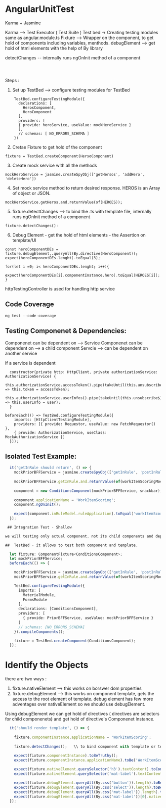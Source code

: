 # AngularUnitTest
Karma + Jasmine

Karma --> Test Executor ( Test Suite )
Test bed -> Creating testing modules same as angular.module.ts
Fixture --> Wrapper on the component, to get hold of components including variables, menthods.
debugElement --> get hold of html elements with the help of By library

detectChanges -- internally runs ngOnInit method of a component


```



```
Steps :



1) Set up TestBed --> configure testing modules for TestBed
```
    TestBed.configureTestingModule({
      declarations: [
        HerosComponent,
        HeroComponent
      ],
      providers: [
      { provide: heroService, useValue: mockHeroService }
      ],
      // schemas: [ NO_ERRORS_SCHEMA ]
    })
```
2) Cretae Fixture to get hold of the component
```
fixture = TestBed.createComponent(HersoComponent)
```
3) Create mock service with all the methods
```
mockHeroService = jasmine.createSpyObj(['getHersos', 'addHero', 'deleteHero'])

```
4) Set mock service method to return desired response. HEROS is an Array of object or JSON.
```
mockHeroService.getHeros.and.returnValue(of(HEROES));
```
5) fixture.detectChanges --> to bind the .ts with template file, internally runs ngOnInit method of a component
```
fixture.detectChanges():
```
6) Debug Element - get the hold of html elements -  the Assertion on template/UI
```
const heroComponentDEs = fixture.debugElement,.queryAll(By.directive(HeroComponent));
expect(heroComponentDEs.lenght).toEqual(3);

for(let i =0; i< heroComponentDEs.lenght; i++){
    expect(heroComponentDEs[i].componentInstance.hero).toEqual(HEROES[i]);
}

```


httpTestingController is used for handling http service

## Code Coverage
```
ng test --code-coverage
```


## Testing Componenet & Dependencies:
Componenet can be dependent on --> Service
Componenet can be dependent on --> a child component
Servcie --> can be dependent on another service

If a service is dependent

```
  constructor(private http: HttpClient, private authorizationService: AuthorizationService) {
    this.authorizationService.accessToken().pipe(takeUntil(this.unsubscribe$)).subscribe((accessToken) => this.token = accessToken);
    this.authorizationService.userInfos().pipe(takeUntil(this.unsubscribe$)).subscribe(user => this.userInfo = user);
  }
```

```
beforeEach(() => TestBed.configureTestingModule({
    imports: [HttpClientTestingModule],
    providers: [{ provide: Requestor, useValue: new FetchRequestor() },
    { provide: AuthorizationService, useClass: MockAuthorizationService }]
  }));
```


## Isolated Test Example:

```typescript
  it('getInRule should return', () => {
    mockPriorBFFService = jasmine.createSpyObj(['getInRule', 'postInRule']);            \\ create mock service
    
    mockPriorBFFService.getInRule.and.returnValue(of(workItemScoringMockResponse));      \\ set response to receive when getInRule method is called. `of` is used to return obeservable.
    
    component = new ConditionsComponent(mockPriorBFFService, snackbar);
    
    component.applicationName = 'WorkItemScoring';
    component.ngOnInit();
    
    expect(component.inRuleModel.ruleApplication).toEqual('workItemScoring');
  });

 ## Integration Test - Shallow

we will testing only actual component, not its child components and dependencies

##  TestBed - it allows to test both component and template.

  let fixture: ComponentFixture<ConditionsComponent>;
  let mockPriorBFFService;
  beforeEach(() => {

    mockPriorBFFService = jasmine.createSpyObj(['getInRule', 'postInRule']);
    mockPriorBFFService.getInRule.and.returnValue(of(workItemScoringMockResponse));

    TestBed.configureTestingModule({
      imports: [
        MaterialModule,
        FormsModule
      ],
      declarations: [ConditionsComponent],
      providers: [
        { provide: PriorBFFService, useValue: mockPriorBFFService }
      ]
      // schemas: [NO_ERRORS_SCHEMA]
    }).compileComponents();

    fixture = TestBed.createComponent(ConditionsComponent);
  });

```

# Identify the Objects

there are two ways :

1) fixture.nativeElement --> this works on borswer dom properties
2) fixture.debugElement  --> this works on component template, gets the access to the root element of template. debug element has few more adventages over nativeElement so we should use debugElement. 

Using debugElement we can get hold of directives ( directives are selectors for child componenets) and get hold of directive's Componenet Instance.

```typescript
  it('should render template', () => {
  
    fixture.componentInstance.applicationName = 'WorkItemScoring';
    
    fixture.detectChanges();   \\ to bind component with template or to reflect the changes on template
    
    expect(fixture.componentInstance).toBeTruthy();
    expect(fixture.componentInstance.applicationName).toBe('WorkItemScoring');

    expect(fixture.nativeElement.querySelector('h3').textContent).toContain('Work Item Scoring Application');
    expect(fixture.nativeElement.querySelector('mat-label').textContent).toContain('Task ID');

    expect(fixture.debugElement.queryAll(By.css('button')).length).toBe(1);
    expect(fixture.debugElement.queryAll(By.css('select')).length).toBe(13);
    expect(fixture.debugElement.queryAll(By.css('mat-label')).length).toBe(17);
    expect(fixture.debugElement.queryAll(By.css('mat-label'))[0].nativeElement.textContent).toContain('Task ID');
  });
```


